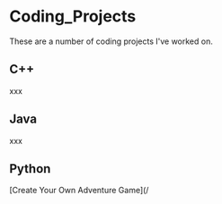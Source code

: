 # Coding_Projects
These are a number of coding projects I've worked on.

## C++
xxx

## Java
xxx

## Python

[Create Your Own Adventure Game](/
